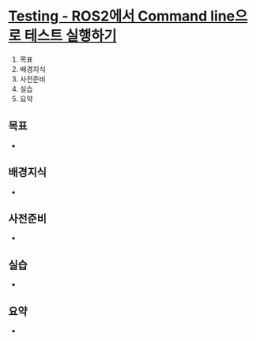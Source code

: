 # [Testing - ROS2에서 Command line으로 테스트 실행하기](https://docs.ros.org/en/humble/Tutorials/Intermediate/Testing/CLI.html)

1. 목표
2. 배경지식
3. 사전준비
4. 실습
5. 요약

## 목표
* 
## 배경지식
* 
## 사전준비
* 
## 실습
* 
## 요약
* 